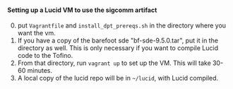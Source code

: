 #### Setting up a Lucid VM to use the sigcomm artifact

0. put ``Vagrantfile`` and ``install_dpt_prereqs.sh`` in the directory where you want the vm. 
1. If you have a copy of the barefoot sde "bf-sde-9.5.0.tar", put it in the directory as well. This is only necessary if you want to compile Lucid code to the Tofino.
2. From that directory, run ``vagrant up`` to set up the VM. This will take 30-60 minutes. 
3. A local copy of the lucid repo will be in ``~/lucid``, with Lucid compiled. 